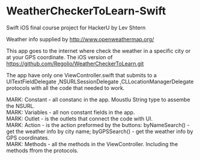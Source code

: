 # WeatherCheckerToLearn-Swift

Swift iOS final course project for HackerU by Lev Shtern

Weather info supplied by http://www.openweathermap.org/

This app goes to the internet where check the weather in a specific city or at your GPS coordinate.
The iOS version of https://github.com/Regolio/WeatherCheckerToLearn.git

The app have only one ViewController.swift that submits to a UITextFieldDelegate ,NSURLSessionDelegate ,CLLocationManagerDelegate protocols
with all the code that needed to work.</br>

MARK: Constant - all constanc in the app. Moustlu String type to assembe the NSURL.</br>
MARK: Variables - all non constant fields in the app.</br>
MARK: Outlet - is the outlets that connect the code with UI.</br>
MARK: Action - is the action preformed by the buttons: byNameSearch() - get the weather info by city name; byGPSSearch() - get the weather info by GPS coordinates.</br>
MARK: Methods - all the methods in the ViewController. Including the methods ffrom the protocols.

